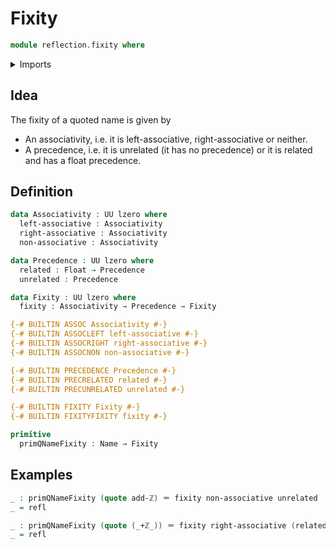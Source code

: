 # Fixity

```agda
module reflection.fixity where
```

<details><summary>Imports</summary>

```agda
open import elementary-number-theory.addition-integers

open import foundation.identity-types
open import foundation.universe-levels

open import primitives.floats

open import reflection.names
```

</details>

## Idea

The fixity of a quoted name is given by

- An associativity, i.e. it is left-associative, right-associative or neither.
- A precedence, i.e. it is unrelated (it has no precedence) or it is related and
  has a float precedence.

## Definition

```agda
data Associativity : UU lzero where
  left-associative : Associativity
  right-associative : Associativity
  non-associative : Associativity

data Precedence : UU lzero where
  related : Float → Precedence
  unrelated : Precedence

data Fixity : UU lzero where
  fixity : Associativity → Precedence → Fixity

{-# BUILTIN ASSOC Associativity #-}
{-# BUILTIN ASSOCLEFT left-associative #-}
{-# BUILTIN ASSOCRIGHT right-associative #-}
{-# BUILTIN ASSOCNON non-associative #-}

{-# BUILTIN PRECEDENCE Precedence #-}
{-# BUILTIN PRECRELATED related #-}
{-# BUILTIN PRECUNRELATED unrelated #-}

{-# BUILTIN FIXITY Fixity #-}
{-# BUILTIN FIXITYFIXITY fixity #-}

primitive
  primQNameFixity : Name → Fixity
```

## Examples

```agda
_ : primQNameFixity (quote add-ℤ) ＝ fixity non-associative unrelated
_ = refl

_ : primQNameFixity (quote (_+ℤ_)) ＝ fixity right-associative (related 31.0)
_ = refl
```
